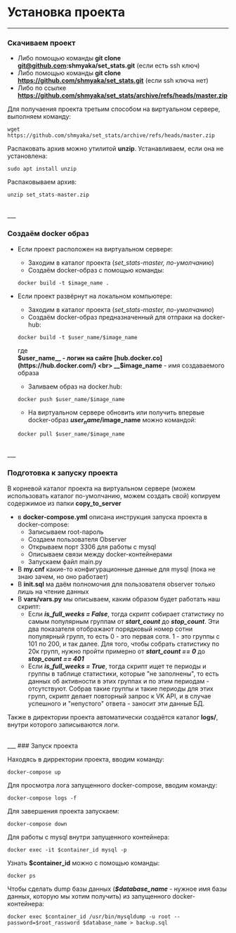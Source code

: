# Установка проекта
___

### Скачиваем проект
- Либо помощью команды __git clone git@github.com:shmyaka/set_stats.git__ (если есть ssh ключ)
- Либо помощью команды __git clone https://github.com/shmyaka/set_stats.git__ (если ssh ключа нет)
- Либо по ссылке __https://github.com/shmyaka/set_stats/archive/refs/heads/master.zip__

Для получаения проекта третьим способом на виртуальном сервере, выполняем команду:

```
wget https://github.com/shmyaka/set_stats/archive/refs/heads/master.zip
```

Распаковать архив можно утилитой __unzip__. 
Устанавливаем, если она не установлена:

```
sudo apt install unzip
```
Распаковываем архив:

```
unzip set_stats-master.zip
```
<br>
___

### Создаём docker образ

- Если проект расположен на виртуальном сервере:

	- Заходим в каталог проекта (*set_stats-master, по-умолчанию*)
	- Создаём docker-образ с помощью команды:
    ```
    docker build -t $image_name .
    ```
- Если проект развёрнут на локальном компьютере:
	- Заходим в каталог проекта (*set_stats-master, по-умолчанию*)
	- Создаём docker-образ предназначенный для отпраки на docker-hub:
	```
    docker build -t $user_name/$image_name
    ```
    где 
    <br>
     	__$user_name__ - логин на сайте [hub.docker.co](https://hub.docker.com/)
    <br>
     	__$image_name__ - имя создаваемого образа
    - Заливаем образ на docker.hub:
    ```
    docker push $user_name/$image_name
	```
    - На виртуальном сервере обновить или получить впервые docker-образ **$user_name/$image_name** можно командой:
    ```
    docker pull $user_name/$image_name
    ```
<br>
___

### Подготовка к запуску проекта

В корневой каталог проекта на виртуальном сервере (можем использовать каталог по-умолчанию, можем создать свой) копируем содержимое из папки **copy_to_server**

- в  **docker-compose.yml** описана инструкция запуска проекта в docker-compose:
  - Записываем root-пароль
  - Создаем пользователя Observer
  - Открываем порт 3306 для работы с mysql
  - Описываем связи между docker-контейнерами
  - Запускаем файл main.py
- В **my.cnf** какие-то конфигурационные данные для mysql (пока не знаю зачем, но оно работает)
- В **init.sql** ма даём полномочия для пользователя observer только лишь на чтение данных
- В **vars/vars.py** мы описываем, каким образом будет работать наш скрипт:
	- Если ***is_full_weeks = False***, тогда скрипт собирает статистику по самым популярным группам от ***start_count*** до ***stop_count***. Эти два показателя отображают порядковый номер сотни популярный групп, то есть 0 - это первая сотя. 1 - это группы с 101 по 200, и так далее. Для того, чтобы собрать статистику по 20к групп, нужно пройти примерно от ***start_count == 0*** до ***stop_count == 401***
	- Если ***is_full_weeks = True***, тогда скрипт ищет те периоды и группы в таблице статистики, которые "не заполнены", то есть данных об активности в этих группах и по этим периодам - отсутствуют. Собрав такие группы и такие периоды для этих групп, скрипт делает повторный запрос к VK API, и в случае успешного и "непустого" ответа - заносит эти данные БД.

Также в директории проекта автоматически создаётся каталог **logs/**, внутри которого записываются логи.

<br>
___
### Запуск проекта

Находясь в дирректории проекта, вводим команду:
```
docker-compose up
```

Для просмотра лога запущенного docker-compose, вводим команду:
```
docker-compose logs -f
```

Для завершения проекта запускаем:
```
docker-compose down
```

Для работы с mysql внутри запущенного контейнера:
```
docker exec -it $container_id mysql -p
```

Узнать **$container_id** можно с помощью команды:
```
docker ps
```

Чтобы сделать dump базы данных (***$database_name*** - нужное имя базы данных, которую мы хотим получить) из запущенного docker-контейнера:
```
docker exec $container_id /usr/bin/mysqldump -u root --password=$root_rassword $database_name > backup.sql
```